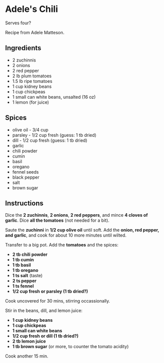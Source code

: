 # Adele's Chili

Serves four?

Recipe from Adele Matteson.

## Ingredients

- 2 zuchinnis
- 2 onions
- 2 red pepper
- 2 lb plum tomatoes
- 1.5 lb ripe tomatoes
- 1 cup kidney beans
- 1 cup chickpeas
- 1 small can white beans, unsalted (16 oz)
- 1 lemon (for juice)

## Spices

- olive oil - 3/4 cup
- parsley - 1/2 cup fresh (guess: 1 tb dried)
- dill - 1/2 cup fresh (guess: 1 tb dried)
- garlic
- chili powder
- cumin
- basil
- oregano
- fennel seeds
- black pepper
- salt
- brown sugar

## Instructions

Dice the **2 zuchinnis**, **2 onions**, **2 red peppers**, and mince **4 cloves of garlic**. Dice
**all the tomatoes** (not needed for a bit).

Saute the **zuchinni** in **1/2 cup olive oil** until soft. Add the **onion, red pepper, and
garlic**, and cook for about 10 more minutes until wilted.

Transfer to a big pot. Add the **tomatoes** and the spices:
- **2 tb chili powder**
- **1 tb cumin**
- **1 tb basil**
- **1 tb oregano**
- **1 ts salt** (taste)
- **2 ts pepper**
- **1 ts fennel**
- **1/2 cup fresh or parsley (1 tb dried?)**

Cook uncovered for 30 mins, stirring occassionally.

Stir in the beans, dill, and lemon juice:
- **1 cup kidney beans**
- **1 cup chickpeas**
- **1 small can white beans**
- **1/2 cup fresh or dill (1 tb dried?)**
- **2 tb lemon juice**
- **1 tb brown sugar** (or more, to counter the tomato acidity)

Cook another 15 min.
